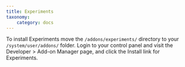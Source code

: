 ```yaml
---
title: Experiments
taxonomy:
    category: docs
---
```


To install Experiments move the ``/addons/experiments/`` directory to your ``/system/user/addons/`` folder. Login to your control panel and visit the Developer > Add-on Manager page, and click the Install link for Experiments.